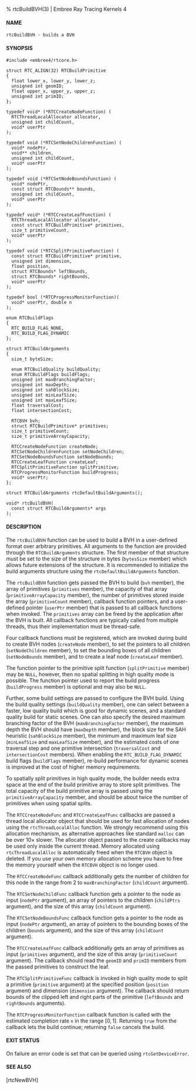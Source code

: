 % rtcBuildBVH(3) | Embree Ray Tracing Kernels 4

#### NAME

    rtcBuildBVH - builds a BVH

#### SYNOPSIS

    #include <embree4/rtcore.h>

    struct RTC_ALIGN(32) RTCBuildPrimitive
    {
      float lower_x, lower_y, lower_z; 
      unsigned int geomID;
      float upper_x, upper_y, upper_z;
      unsigned int primID;
    };

    typedef void* (*RTCCreateNodeFunction) (
      RTCThreadLocalAllocator allocator,
      unsigned int childCount,
      void* userPtr
    );
    
    typedef void (*RTCSetNodeChildrenFunction) (
      void* nodePtr,
      void** children,
      unsigned int childCount,
      void* userPtr
    );
    
    typedef void (*RTCSetNodeBoundsFunction) (
      void* nodePtr,
      const struct RTCBounds** bounds,
      unsigned int childCount,
      void* userPtr
    );
    
    typedef void* (*RTCCreateLeafFunction) (
      RTCThreadLocalAllocator allocator,
      const struct RTCBuildPrimitive* primitives,
      size_t primitiveCount,
      void* userPtr
    );
    
    typedef void (*RTCSplitPrimitiveFunction) (
      const struct RTCBuildPrimitive* primitive,
      unsigned int dimension,
      float position,
      struct RTCBounds* leftBounds,
      struct RTCBounds* rightBounds,
      void* userPtr
    );

    typedef bool (*RTCProgressMonitorFunction)(
      void* userPtr, double n
    );

    enum RTCBuildFlags
    {
      RTC_BUILD_FLAG_NONE,
      RTC_BUILD_FLAG_DYNAMIC
    };

    struct RTCBuildArguments
    {
      size_t byteSize;
    
      enum RTCBuildQuality buildQuality;
      enum RTCBuildFlags buildFlags;
      unsigned int maxBranchingFactor;
      unsigned int maxDepth;
      unsigned int sahBlockSize;
      unsigned int minLeafSize;
      unsigned int maxLeafSize;
      float traversalCost;
      float intersectionCost;
    
      RTCBVH bvh;
      struct RTCBuildPrimitive* primitives;
      size_t primitiveCount;
      size_t primitiveArrayCapacity;
      
      RTCCreateNodeFunction createNode;
      RTCSetNodeChildrenFunction setNodeChildren;
      RTCSetNodeBoundsFunction setNodeBounds;
      RTCCreateLeafFunction createLeaf;
      RTCSplitPrimitiveFunction splitPrimitive;
      RTCProgressMonitorFunction buildProgress;
      void* userPtr;
    };

    struct RTCBuildArguments rtcDefaultBuildArguments();

    void* rtcBuildBVH(
      const struct RTCBuildArguments* args
    );

#### DESCRIPTION

The `rtcBuildBVH` function can be used to build a BVH in a
user-defined format over arbitrary primitives. All arguments to the
function are provided through the `RTCBuildArguments` structure. The
first member of that structure must be set to the size of the structure
in bytes (`bytesSize` member) which allows future extensions of the
structure. It is recommended to initialize the build arguments
structure using the `rtcDefaultBuildArguments` function.

The `rtcBuildBVH` function gets passed the BVH to build (`bvh` member),
the array of primitives (`primitives` member), the capacity of that
array (`primitiveArrayCapacity` member), the number of primitives
stored inside the array (`primitiveCount` member), callback function
pointers, and a user-defined pointer (`userPtr` member) that is passed
to all callback functions when invoked. The `primitives` array can be
freed by the application after the BVH is built. All callback functions
are typically called from multiple threads, thus their implementation
must be thread-safe.

Four callback functions must be registered, which are invoked during
build to create BVH nodes (`createNode` member), to set the pointers to
all children (`setNodeChildren` member), to set the bounding boxes of
all children (`setNodeBounds` member), and to create a leaf node
(`createLeaf` member).

The function pointer to the primitive split function (`splitPrimitive`
member) may be `NULL`, however, then no spatial splitting in high
quality mode is possible. The function pointer used to report the
build progress (`buildProgress` member) is optional and may also be
`NULL`.

Further, some build settings are passed to configure the BVH build.
Using the build quality settings (`buildQuality` member), one can
select between a faster, low quality build which is good for dynamic
scenes, and a standard quality build for static scenes. One can also
specify the desired maximum branching factor of the BVH
(`maxBranchingFactor` member), the maximum depth the BVH should have
(`maxDepth` member), the block size for the SAH heuristic
(`sahBlockSize` member), the minimum and maximum leaf size
(`minLeafSize` and `maxLeafSize` member), and the estimated costs of
one traversal step and one primitive intersection (`traversalCost`
and `intersectionCost` members). When enabling the
`RTC_BUILD_FLAG_DYNAMIC` build flags (`buildFlags` member), re-build
performance for dynamic scenes is improved at the cost of higher
memory requirements.

To spatially split primitives in high quality mode, the builder needs
extra space at the end of the build primitive array to store split
primitives. The total capacity of the build primitive array is passed
using the `primitiveArrayCapacity` member, and should be about twice
the number of primitives when using spatial splits.

The `RTCCreateNodeFunc` and `RTCCreateLeafFunc` callbacks are passed
a thread local allocator object that should be used for fast
allocation of nodes using the `rtcThreadLocalAlloc` function. We
strongly recommend using this allocation mechanism, as alternative
approaches like standard `malloc` can be over 10× slower. The
allocator object passed to the create callbacks may be used only
inside the current thread. Memory allocated using `rtcThreadLocalAlloc`
is automatically freed when the `RTCBVH` object is deleted. If you use
your own memory allocation scheme you have to free the memory yourself
when the `RTCBVH` object is no longer used.

The `RTCCreateNodeFunc` callback additionally gets the number of
children for this node in the range from 2 to `maxBranchingFactor`
(`childCount` argument).

The `RTCSetNodeChildFunc` callback function gets a pointer to the node
as input (`nodePtr` argument), an array of pointers to the children
(`childPtrs` argument), and the size of this array (`childCount`
argument).

The `RTCSetNodeBoundsFunc` callback function gets a pointer to the
node as input (`nodePtr` argument), an array of pointers to the
bounding boxes of the children (`bounds` argument), and the size of
this array (`childCount` argument).

The `RTCCreateLeafFunc` callback additionally gets an array of
primitives as input (`primitives` argument), and the size of this
array (`primitiveCount` argument). The callback should read the
`geomID` and `primID` members from the passed primitives to construct
the leaf.

The `RTCSplitPrimitiveFunc` callback is invoked in high quality mode
to split a primitive (`primitive` argument) at the specified position
(`position` argument) and dimension (`dimension` argument). The callback
should return bounds of the clipped left and right parts of the
primitive (`leftBounds` and `rightBounds` arguments).

The `RTCProgressMonitorFunction` callback function is called with the
estimated completion rate `n` in the range $[0,1]$. Returning `true`
from the callback lets the build continue; returning `false` cancels
the build.

#### EXIT STATUS

On failure an error code is set that can be queried using
`rtcGetDeviceError`.

#### SEE ALSO

[rtcNewBVH]
